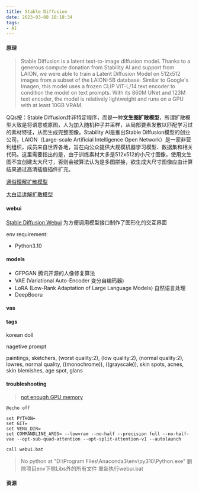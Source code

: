 ```yaml
---
title: Stable Diffusion
date: 2023-03-08 18:18:34
tags:
- AI
---
```

#### 原理
> Stable Diffusion is a latent text-to-image diffusion model. Thanks to a generous compute donation from Stability AI and support from LAION, we were able to train a Latent Diffusion Model on 512x512 images from a subset of the LAION-5B database. Similar to Google's Imagen, this model uses a frozen CLIP ViT-L/14 text encoder to condition the model on text prompts. With its 860M UNet and 123M text encoder, the model is relatively lightweight and runs on a GPU with at least 10GB VRAM. 

QQs按：Stable Diffusion并非特定程序，而是一种**文生图扩散模型**，所谓扩散模型大致是将语意或原图，人为加入随机种子并采样，从局部要素发散以匹配学习过的素材特征，从而生成完整图像。Stability AI是推出Stable Diffusion模型的创业公司，LAION（Large-scale Artificial Intelligence Open Network）是一家非营利组织，成员来自世界各地，旨在向公众提供大规模机器学习模型、数据集和相关代码。这里需要指出的是，由于训练素材大多是512x512的小尺寸图像，使用文生图不宜创建太大尺寸，否则会被算法认为是多图拼接，欲生成大尺寸图像应由计算结果通过高清插值插件扩充。

[通俗理解扩散模型](https://zhuanlan.zhihu.com/p/563543020)

[大白话讲解扩散模型](https://zhuanlan.zhihu.com/p/610012156)
#### webui
[Stable Diffusion Webui](https://github.com/AUTOMATIC1111/stable-diffusion-webui) 为方便调用模型接口制作了图形化的交互界面 

env requirement:
+ Python3.10
#### models
+ GFPGAN 腾讯开源的人像修复算法
+ VAE (Variational Auto-Encoder 变分自编码器)
+ LoRA (Low-Rank Adaptation of Large Language Models) 自然语言处理
+ DeepBooru
#### vas

#### tags
korean doll

nagetive prompt

paintings, sketchers, (worst quality:2), (low quality:2), (normal quality:2), lowres, normal quality, ((monochrome)), ((grayscale)), skin spots, acnes, skin blemishes, age spot, glans

#### troubleshooting
> [not enough GPU memory](https://github.com/AUTOMATIC1111/stable-diffusion-webui/issues/8427)
```
@echo off

set PYTHON=
set GIT=
set VENV_DIR=
set COMMANDLINE_ARGS= --lowvram --no-half --precision full --no-half-vae --opt-sub-quad-attention --opt-split-attention-v1 --autolaunch 

call webui.bat
```
> No python at "D:\Program Files\Anaconda3\env\py310\Python.exe"
删除项目env下除Libs外的所有文件 重新执行webui.bat
#### 资源